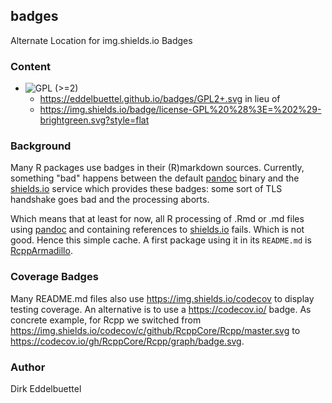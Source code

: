 ## badges

Alternate Location for img.shields.io Badges

### Content
- ![GPL (>=2)](https://eddelbuettel.github.io/badges/GPL2+.svg)  
    - https://eddelbuettel.github.io/badges/GPL2+.svg in lieu of 
    - https://img.shields.io/badge/license-GPL%20%28%3E=%202%29-brightgreen.svg?style=flat

### Background

Many R packages use badges in their (R)markdown sources.  Currently, something "bad" happens between the default
[pandoc](http://pandoc.org/) binary and the [shields.io](https://shields.io) service which provides these badges: 
some sort of TLS handshake goes bad and the processing aborts. 

Which means that at least for now, all R processing of .Rmd or .md files using [pandoc](http://pandoc.org/) and containing 
references to [shields.io](https://shields.io) fails.  Which is not good.  Hence this simple cache.  A first package using
it in its `README.md` is [RcppArmadillo](https://github.com/RcppCore/RcppArmadillo). 

### Coverage Badges

Many README.md files also use https://img.shields.io/codecov to display testing coverage. An alternative is to
use a https://codecov.io/ badge.  As concrete example, for Rcpp we switched from
https://img.shields.io/codecov/c/github/RcppCore/Rcpp/master.svg to
https://codecov.io/gh/RcppCore/Rcpp/graph/badge.svg.

### Author

Dirk Eddelbuettel 
